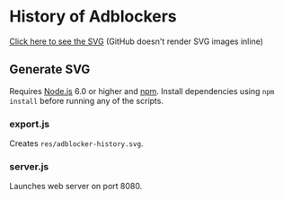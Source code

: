 # History of Adblockers

[Click here to see the SVG][svg] (GitHub doesn't render SVG images inline)

## Generate SVG

Requires [Node.js][node] 6.0 or higher and [npm][npm]. Install dependencies using `npm install` before running any of the scripts.

### export.js

Creates `res/adblocker-history.svg`.

### server.js

Launches web server on port 8080.

[node]: https://nodejs.org/
[npm]: https://www.npmjs.com/
[svg]: res/adblocker-history.svg
